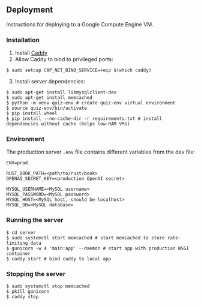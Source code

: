 ## Deployment

Instructions for deploying to a Google Compute Engine VM.

### Installation

1. Install [Caddy](https://caddyserver.com/docs/install#debian-ubuntu-raspbian)
2. Allow Caddy to bind to privileged ports:
```shell
$ sudo setcap CAP_NET_BIND_SERVICE=+eip $(which caddy)
```
3. Install server dependencies:
```shell
$ sudo apt-get install libmysqlclient-dev
$ sudo apt-get install memcached
$ python -m venv quiz-env # create quiz-env virtual environment
$ source quiz-env/bin/activate
$ pip install wheel
$ pip install --no-cache-dir -r requirements.txt # install dependencies without cache (helps low-RAM VMs)
```

### Environment

The production server `.env` file contains different variables from the dev file:
```
ENV=prod

RUST_BOOK_PATH=<path/to/rust/book>
OPENAI_SECRET_KEY=<production OpenAI secret>

MYSQL_USERNAME=<MySQL username>
MYSQL_PASSWORD=<MySQL password>
MYSQL_HOST=<MySQL host, should be localhost>
MYSQL_DB=<MySQL database>
```

### Running the server

```shell
$ cd server
$ sudo systemctl start memcached # start memcached to store rate-limiting data
$ gunicorn -w 4 'main:app' --daemon # start app with production WSGI container
$ caddy start # bind caddy to local app
```

### Stopping the server

```shell
$ sudo systemctl stop memcached
$ pkill gunicorn
$ caddy stop
```
